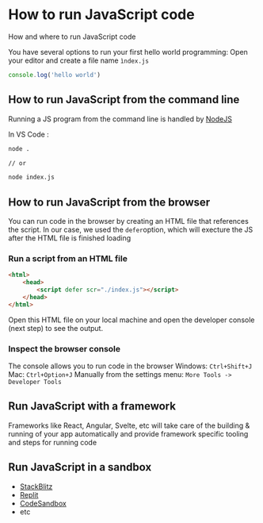 # How to run JavaScript code
How and where to run JavaScript code

You have several options to run your first hello world programming: Open your editor and create a file name `ìndex.js`

```js
console.log('hello world')
```

## How to run JavaScript from the command line

Running a JS program from the command line is handled by [NodeJS](https://fireship.io/snippets/install-nodejs/)

In VS Code :
```bash
node .

// or

node index.js
```

## How to run JavaScript from the browser

You can run code in the browser by creating an HTML file that references the script. In our case, we used the `defer`option, which will execture the JS after the HTML file is finished loading

### Run a script from an HTML file

```html
<html>
    <head>
        <script defer scr="./index.js"></script>
    </head>
</html>
```

Open this HTML file on your local machine and open the developer console (next step) to see the output.

### Inspect the browser console

The console allows you to run code in the browser
Windows: `Ctrl+Shift+J`
Mac: `Ctrl+Option+J`
Manually from the settings menu: `More Tools -> Developer Tools`

## Run JavaScript with a framework

Frameworks like React, Angular, Svelte, etc will take care of the building & running of your app automatically and provide framework specific tooling and steps for running code

## Run JavaScript in a sandbox

* [StackBlitz](https://stackblitz.com/)
* [Replit](https://replit.com/)
* [CodeSandbox](https://codesandbox.io/)
* etc












